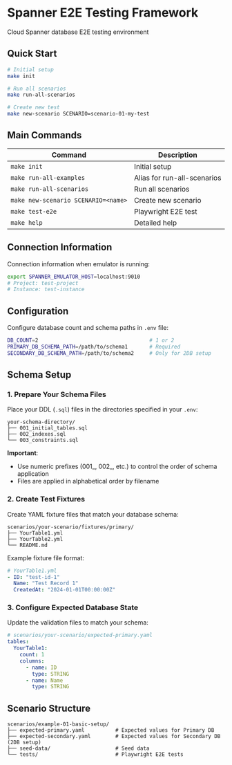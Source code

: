 # Spanner E2E Testing Framework

Cloud Spanner database E2E testing environment

## Quick Start

```bash
# Initial setup
make init

# Run all scenarios
make run-all-scenarios

# Create new test
make new-scenario SCENARIO=scenario-01-my-test
```

## Main Commands

| Command | Description |
|---------|-------------|
| `make init` | Initial setup |
| `make run-all-examples` | Alias for run-all-scenarios |
| `make run-all-scenarios` | Run all scenarios |
| `make new-scenario SCENARIO=<name>` | Create new scenario |
| `make test-e2e` | Playwright E2E test |
| `make help` | Detailed help |

## Connection Information

Connection information when emulator is running:

```bash
export SPANNER_EMULATOR_HOST=localhost:9010
# Project: test-project
# Instance: test-instance
```

## Configuration

Configure database count and schema paths in `.env` file:

```bash
DB_COUNT=2                                    # 1 or 2
PRIMARY_DB_SCHEMA_PATH=/path/to/schema1       # Required
SECONDARY_DB_SCHEMA_PATH=/path/to/schema2     # Only for 2DB setup
```

## Schema Setup

### 1. Prepare Your Schema Files

Place your DDL (`.sql`) files in the directories specified in your `.env`:

```
your-schema-directory/
├── 001_initial_tables.sql
├── 002_indexes.sql
└── 003_constraints.sql
```

**Important**: 
- Use numeric prefixes (001_, 002_, etc.) to control the order of schema application
- Files are applied in alphabetical order by filename

### 2. Create Test Fixtures

Create YAML fixture files that match your database schema:

```
scenarios/your-scenario/fixtures/primary/
├── YourTable1.yml
├── YourTable2.yml
└── README.md
```

Example fixture file format:
```yaml
# YourTable1.yml
- ID: "test-id-1"
  Name: "Test Record 1"
  CreatedAt: "2024-01-01T00:00:00Z"
```

### 3. Configure Expected Database State

Update the validation files to match your schema:

```yaml
# scenarios/your-scenario/expected-primary.yaml
tables:
  YourTable1:
    count: 1
    columns:
      - name: ID
        type: STRING
      - name: Name
        type: STRING
```

## Scenario Structure

```
scenarios/example-01-basic-setup/
├── expected-primary.yaml          # Expected values for Primary DB
├── expected-secondary.yaml        # Expected values for Secondary DB (2DB setup)
├── seed-data/                     # Seed data
└── tests/                         # Playwright E2E tests
```